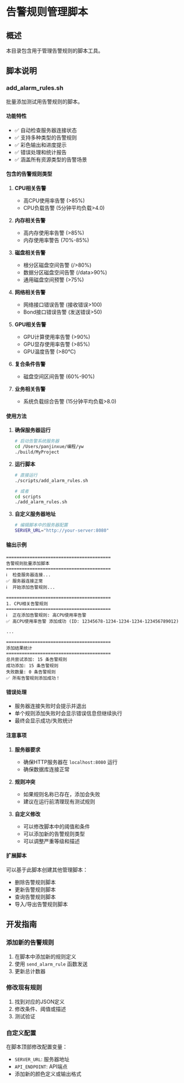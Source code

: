 # 告警规则管理脚本

## 概述

本目录包含用于管理告警规则的脚本工具。

## 脚本说明

### add_alarm_rules.sh

批量添加测试用告警规则的脚本。

#### 功能特性

- ✅ 自动检查服务器连接状态
- ✅ 支持多种类型的告警规则
- ✅ 彩色输出和进度提示
- ✅ 错误处理和统计报告
- ✅ 涵盖所有资源类型的告警场景

#### 包含的告警规则类型

1. **CPU相关告警**
   - 高CPU使用率告警 (>85%)
   - CPU负载告警 (5分钟平均负载>4.0)

2. **内存相关告警**
   - 高内存使用率告警 (>85%)
   - 内存使用率警告 (70%-85%)

3. **磁盘相关告警**
   - 根分区磁盘空间告警 (/>80%)
   - 数据分区磁盘空间告警 (/data>90%)
   - 通用磁盘空间预警 (>75%)

4. **网络相关告警**
   - 网络接口错误告警 (接收错误>100)
   - Bond接口错误告警 (发送错误>50)

5. **GPU相关告警**
   - GPU计算使用率告警 (>90%)
   - GPU显存使用率告警 (>85%)
   - GPU温度告警 (>80°C)

6. **复合条件告警**
   - 磁盘空间区间告警 (60%-90%)

7. **业务相关告警**
   - 系统负载综合告警 (15分钟平均负载>8.0)

#### 使用方法

1. **确保服务器运行**
   ```bash
   # 启动告警系统服务器
   cd /Users/panjinxue/编程/yw
   ./build/MyProject
   ```

2. **运行脚本**
   ```bash
   # 直接运行
   ./scripts/add_alarm_rules.sh
   
   # 或者
   cd scripts
   ./add_alarm_rules.sh
   ```

3. **自定义服务器地址**
   ```bash
   # 编辑脚本中的服务器配置
   SERVER_URL="http://your-server:8080"
   ```

#### 输出示例

```
========================================
告警规则批量添加脚本
========================================
ℹ️  检查服务器连接...
✅ 服务器连接正常
ℹ️  开始添加告警规则...

========================================
1. CPU相关告警规则
========================================
ℹ️  正在添加告警规则: 高CPU使用率告警
✅ 高CPU使用率告警 添加成功 (ID: 12345678-1234-1234-1234-123456789012)

...

========================================
添加结果统计
========================================
总共尝试添加: 15 条告警规则
成功添加: 15 条告警规则
失败数量: 0 条告警规则
✅ 所有告警规则添加成功！
```

#### 错误处理

- 服务器连接失败时会提示并退出
- 单个规则添加失败时会显示错误信息但继续执行
- 最终会显示成功/失败统计

#### 注意事项

1. **服务器要求**
   - 确保HTTP服务器在 `localhost:8080` 运行
   - 确保数据库连接正常

2. **规则冲突**
   - 如果规则名称已存在，添加会失败
   - 建议在运行前清理现有测试规则

3. **自定义修改**
   - 可以修改脚本中的阈值和条件
   - 可以添加新的告警规则类型
   - 可以调整严重等级和描述

#### 扩展脚本

可以基于此脚本创建其他管理脚本：

- 删除告警规则脚本
- 更新告警规则脚本
- 查询告警规则脚本
- 导入/导出告警规则脚本

## 开发指南

### 添加新的告警规则

1. 在脚本中添加新的规则定义
2. 使用 `send_alarm_rule` 函数发送
3. 更新总计数器

### 修改现有规则

1. 找到对应的JSON定义
2. 修改条件、阈值或描述
3. 测试验证

### 自定义配置

在脚本顶部修改配置变量：
- `SERVER_URL`: 服务器地址
- `API_ENDPOINT`: API端点
- 添加新的颜色定义或输出格式